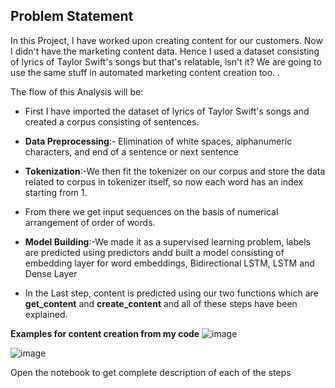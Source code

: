 ## Problem Statement
In this Project, I have worked upon creating content for our customers. Now I didn't have the marketing content data.
Hence I used a dataset consisting of lyrics of Taylor Swift's songs but that's relatable, isn't it? We are going to use the same stuff in automated marketing content creation too. .

The flow of this Analysis will be:
- First I have imported the dataset of lyrics of Taylor Swift's songs and created a corpus consisting of sentences. 

- **Data Preprocessing**:- Elimination of white spaces, alphanumeric characters, and end of a sentence or next sentence 

- **Tokenization**:-We then fit the tokenizer on our corpus and store the data related to corpus in tokenizer itself, so now each word has an index starting from 1.

- From there we get input sequences on the basis of numerical arrangement of order of words.

- **Model Building**:-We made it as a supervised learning problem, labels are predicted using predictors andd built a model consisting of embedding layer for word embeddings, Bidirectional LSTM, LSTM and Dense Layer

- In the Last step, content is predicted using our two functions which are **get_content** and **create_content** and all of these steps have been explained.

**Examples for content creation from my code**
![image](https://user-images.githubusercontent.com/75975560/124267687-3a7ef000-db56-11eb-8079-e6b544ccf303.png)

![image](https://user-images.githubusercontent.com/75975560/124267749-4e2a5680-db56-11eb-939a-cc5a5d8927fa.png)


Open the notebook to get complete description of each of the steps

